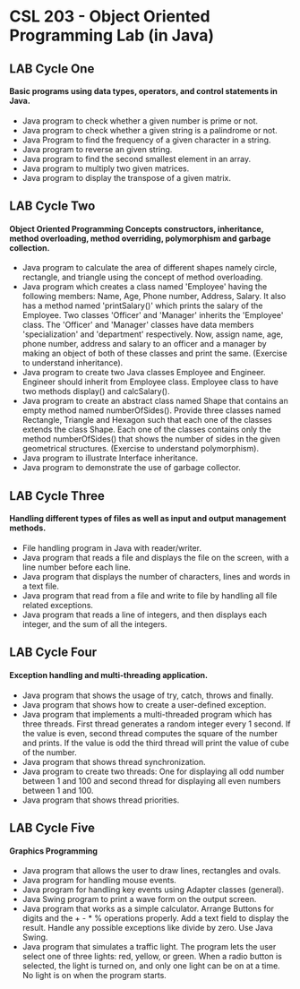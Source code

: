 # CSL 203 - Object Oriented Programming Lab (in Java)

## LAB Cycle One

#### Basic programs using data types, operators, and control statements in Java.

* Java program to check whether a given number is prime or not.
* Java program to check whether a given string is a palindrome or not.
* Java Program to find the frequency of a given character in a string.
* Java program to reverse an given string.
* Java program to find the second smallest element in an array.
* Java program to multiply two given matrices.
* Java program to display the transpose of a given matrix.

## LAB Cycle Two

#### Object Oriented Programming Concepts constructors, inheritance, method overloading, method overriding, polymorphism and garbage collection.

* Java program to calculate the area of different shapes namely circle, rectangle, and triangle using the concept of method overloading.
* Java program which creates a class named 'Employee' having the following members: Name, Age, Phone number, Address, Salary. It also has a method named 'printSalary()' which prints the salary of the Employee. Two classes 'Officer' and 'Manager' inherits the 'Employee' class. The 'Officer' and 'Manager' classes have data members 'specialization' and 'department' respectively. Now, assign name, age, phone number, address and salary to an officer and a manager by making an object of both of these classes and print the same. (Exercise to understand inheritance).
* Java program to create two Java classes Employee and Engineer. Engineer should inherit from Employee class. Employee class to have two methods display() and calcSalary().
* Java program to create an abstract class named Shape that contains an empty method named numberOfSides(). Provide three classes named Rectangle, Triangle and Hexagon such that each one of the classes extends the class Shape. Each one of the classes contains only the method numberOfSides() that shows the number of sides in the given geometrical structures. (Exercise to understand polymorphism).
* Java program to illustrate Interface inheritance.
* Java program to demonstrate the use of garbage collector.

## LAB Cycle Three

#### Handling different types of files as well as input and output management methods.

* File handling program in Java with reader/writer.
* Java program that reads a file and displays the file on the screen, with a line number before each line.
* Java program that displays the number of characters, lines and words in a text file.
* Java program that read from a file and write to file by handling all file related exceptions.
* Java program that reads a line of integers, and then displays each integer, and the sum of all the integers.

## LAB Cycle Four

#### Exception handling and multi-threading application.

* Java program that shows the usage of try, catch, throws and finally.
* Java program that shows how to create a user-defined exception.
* Java program that implements a multi-threaded program which has three threads. First thread generates a random integer every 1 second. If the value is even, second thread computes the square of the number and prints. If the value is odd the third thread will print the value of cube of the number.
* Java program that shows thread synchronization.
* Java program to create two threads: One for displaying all odd number between 1 and 100 and second thread for displaying all even numbers between 1 and 100.
* Java program that shows thread priorities.

## LAB Cycle Five

#### Graphics Programming

* Java program that allows the user to draw lines, rectangles and ovals.
* Java program for handling mouse events.
* Java program for handling key events using Adapter classes (general).
* Java Swing program to print a wave form on the output screen.
* Java program that works as a simple calculator. Arrange Buttons for digits and the + - * % operations properly. Add a text field to display the result. Handle any possible exceptions like divide by zero. Use Java Swing.
* Java program that simulates a traffic light. The program lets the user select one of three lights: red, yellow, or green. When a radio button is selected, the light is turned on, and only one light can be on at a time. No light is on when the program starts.
